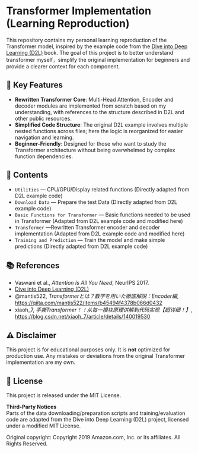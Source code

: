 # Transformer Implementation (Learning Reproduction)

This repository contains my personal learning reproduction of the Transformer model,
inspired by the example code from the [Dive into Deep Learning (D2L)](https://github.com/d2l-ai/d2l-en) book.
The goal of this project is to better understand transformer myself，simplify the original implementation for beginners
and provide a clearer context for each component.

## 📌 Key Features
- **Rewritten Transformer Core**: Multi-Head Attention, Encoder and decoder modules are implemented from scratch
  based on my understanding, with references to the structure described in D2L and other
  public resources.
- **Simplified Code Structure**: The original D2L example involves multiple nested
  functions across files; here the logic is reorganized for easier navigation and learning.
- **Beginner-Friendly**: Designed for those who want to study the Transformer architecture
  without being overwhelmed by complex function dependencies.

## 🚀 Contents
- `Utilities` — CPU/GPU/Display related functions (Directly adapted from D2L example code)
- `Download Data` — Prepare the test Data (Directly adapted from D2L example code)
- `Basic Functions for Transformer` — Basic functions needed to be used in Transformer (Adapted from D2L example code and modified here)
- `Transformer` —Rewritten Transformer encoder and decoder implementation (Adapted from D2L example code and modified here)
- `Training and Prediction` — Train the model and make simple predictions (Directly adapted from D2L example code)

## 📚 References
- Vaswani et al., *Attention Is All You Need*, NeurIPS 2017.
- [Dive into Deep Learning (D2L)](https://github.com/d2l-ai/d2l-en)
- @mantis522, *Transformerとは？数学を用いた徹底解説：Encoder編*, https://qiita.com/mantis522/items/b45494f4378b066d0432
- xiaoh_7, *手撕Transformer！！从每一模块原理讲解到代码实现【超详细！】*, https://blog.csdn.net/xiaoh_7/article/details/140019530

## ⚠️ Disclaimer
This project is for educational purposes only. It is **not** optimized for production use. 
Any mistakes or deviations from the original Transformer implementation are my own.

## 📝 License
This project is released under the MIT License.

**Third-Party Notices**  
Parts of the data downloading/preparation scripts and training/evaluation code are
adapted from the Dive into Deep Learning (D2L) project, licensed under a modified MIT License.

Original copyright:
Copyright 2019 Amazon.com, Inc. or its affiliates. All Rights Reserved.

